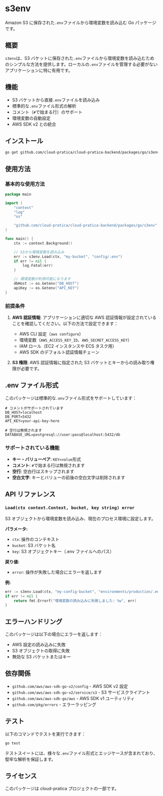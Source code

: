 # s3env

Amazon S3 に保存された`.env`ファイルから環境変数を読み込む Go パッケージです。

## 概要

`s3env`は、S3 バケットに保存された`.env`ファイルから環境変数を読み込むためのシンプルな方法を提供します。ローカルの`.env`ファイルを管理する必要がないアプリケーションに特に有用です。

## 機能

- S3 バケットから直接`.env`ファイルを読み込み
- 標準的な`.env`ファイル形式の解析
- コメント（`#`で始まる行）のサポート
- 環境変数の自動設定
- AWS SDK v2 との統合

## インストール

```bash
go get github.com/cloud-pratica/cloud-pratica-backend/packages/go/s3env
```

## 使用方法

### 基本的な使用方法

```go
package main

import (
    "context"
    "log"
    "os"

    "github.com/cloud-pratica/cloud-pratica-backend/packages/go/s3env"
)

func main() {
    ctx := context.Background()

    // S3から環境変数を読み込み
    err := s3env.Load(ctx, "my-bucket", "config/.env")
    if err != nil {
        log.Fatal(err)
    }

    // 環境変数が利用可能になります
    dbHost := os.Getenv("DB_HOST")
    apiKey := os.Getenv("API_KEY")
}
```

### 前提条件

1. **AWS 認証情報**: アプリケーションに適切な AWS 認証情報が設定されていることを確認してください。以下の方法で設定できます：

   - AWS CLI 設定（`aws configure`）
   - 環境変数（`AWS_ACCESS_KEY_ID`、`AWS_SECRET_ACCESS_KEY`）
   - IAM ロール（EC2 インスタンスや ECS タスク用）
   - AWS SDK のデフォルト認証情報チェーン

2. **S3 権限**: AWS 認証情報に指定された S3 バケットとキーからの読み取り権限が必要です。

## .env ファイル形式

このパッケージは標準的な`.env`ファイル形式をサポートしています：

```env
# コメントがサポートされています
DB_HOST=localhost
DB_PORT=5432
API_KEY=your-api-key-here

# 空行は無視されます
DATABASE_URL=postgresql://user:pass@localhost:5432/db
```

### サポートされている機能

- **キー・バリューペア**: `KEY=value`形式
- **コメント**: `#`で始まる行は無視されます
- **空行**: 空白行はスキップされます
- **空白文字**: キーとバリューの前後の空白文字は削除されます

## API リファレンス

### `Load(ctx context.Context, bucket, key string) error`

S3 オブジェクトから環境変数を読み込み、現在のプロセス環境に設定します。

**パラメータ:**

- `ctx`: 操作のコンテキスト
- `bucket`: S3 バケット名
- `key`: S3 オブジェクトキー（.env ファイルへのパス）

**戻り値:**

- `error`: 操作が失敗した場合にエラーを返します

**例:**

```go
err := s3env.Load(ctx, "my-config-bucket", "environments/production/.env")
if err != nil {
    return fmt.Errorf("環境変数の読み込みに失敗しました: %w", err)
}
```

## エラーハンドリング

このパッケージは以下の場合にエラーを返します：

- AWS 設定の読み込みに失敗
- S3 オブジェクトの取得に失敗
- 無効な S3 バケットまたはキー

## 依存関係

- `github.com/aws/aws-sdk-go-v2/config` - AWS SDK v2 設定
- `github.com/aws/aws-sdk-go-v2/service/s3` - S3 サービスクライアント
- `github.com/aws/aws-sdk-go/aws` - AWS SDK v1 ユーティリティ
- `github.com/pkg/errors` - エラーラッピング

## テスト

以下のコマンドでテストを実行できます：

```bash
go test
```

テストスイートには、様々な`.env`ファイル形式とエッジケースが含まれており、堅牢な解析を保証します。

## ライセンス

このパッケージは cloud-pratica プロジェクトの一部です。
